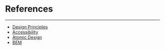 # References

---

- [Design Principles](https://principles.adactio.com/)
- [Accessibility](https://web.dev/learn/accessibility/)
- [Atomic Design](https://atomicdesign.bradfrost.com/)
- [BEM](http://getbem.com)

